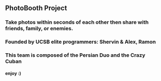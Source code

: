 ## PhotoBooth Project
### Take photos within seconds of each other then share with friends, family, or enemies.
### Founded by UCSB elite programmers: Shervin & Alex, Ramon
### This team is composed of the Persian Duo and the Crazy Cuban
#### enjoy :)
